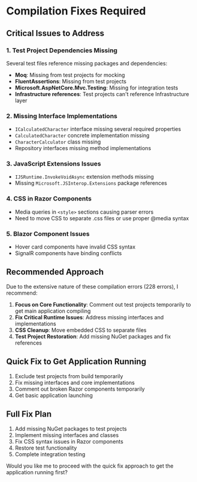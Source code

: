 # Compilation Fixes Required

## Critical Issues to Address

### 1. Test Project Dependencies Missing
Several test files reference missing packages and dependencies:
- **Moq**: Missing from test projects for mocking
- **FluentAssertions**: Missing from test projects
- **Microsoft.AspNetCore.Mvc.Testing**: Missing for integration tests
- **Infrastructure references**: Test projects can't reference Infrastructure layer

### 2. Missing Interface Implementations
- `ICalculatedCharacter` interface missing several required properties
- `CalculatedCharacter` concrete implementation missing
- `CharacterCalculator` class missing
- Repository interfaces missing method implementations

### 3. JavaScript Extensions Issues
- `IJSRuntime.InvokeVoidAsync` extension methods missing
- Missing `Microsoft.JSInterop.Extensions` package references

### 4. CSS in Razor Components
- Media queries in `<style>` sections causing parser errors
- Need to move CSS to separate .css files or use proper @media syntax

### 5. Blazor Component Issues
- Hover card components have invalid CSS syntax
- SignalR components have binding conflicts

## Recommended Approach

Due to the extensive nature of these compilation errors (228 errors), I recommend:

1. **Focus on Core Functionality**: Comment out test projects temporarily to get main application compiling
2. **Fix Critical Runtime Issues**: Address missing interfaces and implementations
3. **CSS Cleanup**: Move embedded CSS to separate files
4. **Test Project Restoration**: Add missing NuGet packages and fix references

## Quick Fix to Get Application Running

1. Exclude test projects from build temporarily
2. Fix missing interfaces and core implementations  
3. Comment out broken Razor components temporarily
4. Get basic application launching

## Full Fix Plan

1. Add missing NuGet packages to test projects
2. Implement missing interfaces and classes
3. Fix CSS syntax issues in Razor components
4. Restore test functionality
5. Complete integration testing

Would you like me to proceed with the quick fix approach to get the application running first?